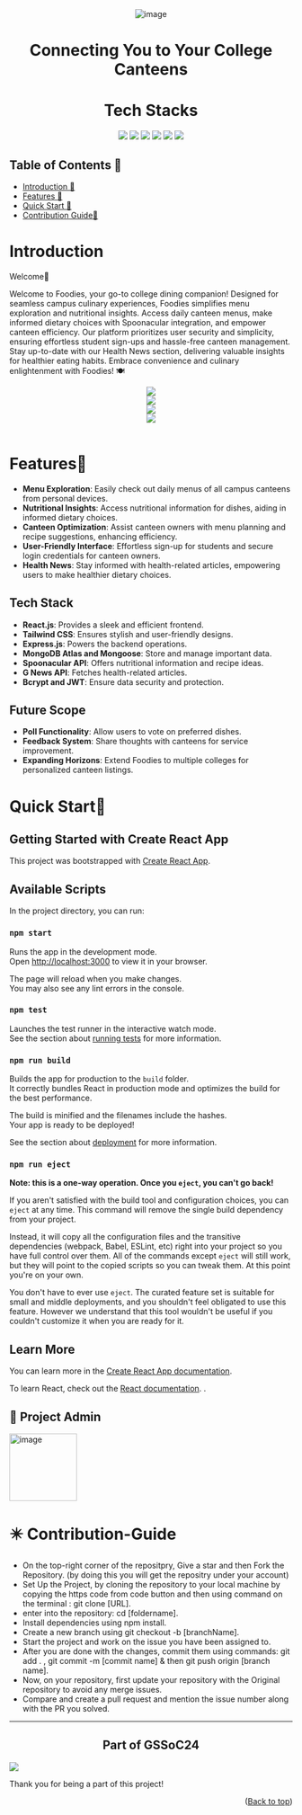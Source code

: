  <div align="center">
<img src="https://i.ibb.co/8KGfccV/image.png" alt="image" border="0"/>
<h1>Connecting You to Your College Canteens</h1>

# Tech Stacks
![](https://img.shields.io/badge/React-61DAFB?style=for-the-badge&logo=react&color=blue)
![](https://img.shields.io/badge/Express.js-8A2BE2?style=for-the-badge&logo=express.js&color=black)
![](https://img.shields.io/badge/Node.js-8A2BE2?style=for-the-badge&logo=node.js&color=green)
![](https://img.shields.io/badge/MongoDB-8A2BE2?style=for-the-badge&logo=MongoDB&color=orange)
![](https://img.shields.io/badge/mongoose-8A2BE2?style=for-the-badge&logo=mongoose&labelcolor=yellow)
![](https://img.shields.io/badge/Tailwindcss-8A2BE2?style=for-the-badge&logo=Tailwind&color=yellow)

</div>

## Table of Contents 📒

- [Introduction 👋](#introduction)
- [Features 🌟](#features)
- [Quick Start 🚀](#quickstart)
- [Contribution Guide🤝](#contribution)

# Introduction <a name="introduction"></a>

Welcome👋

<p> 
Welcome to Foodies, your go-to college dining companion! Designed for seamless campus culinary experiences, Foodies simplifies menu exploration and nutritional insights. Access daily canteen menus, make informed dietary choices with Spoonacular integration, and empower canteen efficiency. Our platform prioritizes user security and simplicity, ensuring effortless student sign-ups and hassle-free canteen management. Stay up-to-date with our Health News section, delivering valuable insights for healthier eating habits. Embrace convenience and culinary enlightenment with Foodies! 🍽️ 
</p>
<center><img src="https://miro.medium.com/v2/resize:fit:1400/format:webp/1*vn4AvYCeRN9vMVIdXdzVzw.png" /></center>
<center><img src="https://miro.medium.com/v2/resize:fit:750/format:webp/1*b0oBt2sZFrnVshyIh58G2Q.png" /></center>
<center><img src="https://miro.medium.com/v2/resize:fit:1100/format:webp/1*AinzzVn6uc2MpB9nIDEfHA.png" /></center>
<center><img src="https://miro.medium.com/v2/resize:fit:1100/format:webp/1*VGix7E14mgXVRmiLUK3N5g.png" /></center>

<br/>

# Features🌟 <a name="features"></a>


- **Menu Exploration**: Easily check out daily menus of all campus canteens from personal devices.
- **Nutritional Insights**: Access nutritional information for dishes, aiding in informed dietary choices.
- **Canteen Optimization**: Assist canteen owners with menu planning and recipe suggestions, enhancing efficiency.
- **User-Friendly Interface**: Effortless sign-up for students and secure login credentials for canteen owners.
- **Health News**: Stay informed with health-related articles, empowering users to make healthier dietary choices.

## Tech Stack

- **React.js**: Provides a sleek and efficient frontend.
- **Tailwind CSS**: Ensures stylish and user-friendly designs.
- **Express.js**: Powers the backend operations.
- **MongoDB Atlas and Mongoose**: Store and manage important data.
- **Spoonacular API**: Offers nutritional information and recipe ideas.
- **G News API**: Fetches health-related articles.
- **Bcrypt and JWT**: Ensure data security and protection.

## Future Scope

- **Poll Functionality**: Allow users to vote on preferred dishes.
- **Feedback System**: Share thoughts with canteens for service improvement.
- **Expanding Horizons**: Extend Foodies to multiple colleges for personalized canteen listings.


# Quick Start🚀 <a name="quickstart"></a>

## Getting Started with Create React App

This project was bootstrapped with [Create React App](https://github.com/facebook/create-react-app).

## Available Scripts

In the project directory, you can run:

### `npm start`

Runs the app in the development mode.\
Open [http://localhost:3000](http://localhost:3000) to view it in your browser.

The page will reload when you make changes.\
You may also see any lint errors in the console.

### `npm test`

Launches the test runner in the interactive watch mode.\
See the section about [running tests](https://facebook.github.io/create-react-app/docs/running-tests) for more information.

### `npm run build`

Builds the app for production to the `build` folder.\
It correctly bundles React in production mode and optimizes the build for the best performance.

The build is minified and the filenames include the hashes.\
Your app is ready to be deployed!

See the section about [deployment](https://facebook.github.io/create-react-app/docs/deployment) for more information.

### `npm run eject`

**Note: this is a one-way operation. Once you `eject`, you can't go back!**

If you aren't satisfied with the build tool and configuration choices, you can `eject` at any time. This command will remove the single build dependency from your project.

Instead, it will copy all the configuration files and the transitive dependencies (webpack, Babel, ESLint, etc) right into your project so you have full control over them. All of the commands except `eject` will still work, but they will point to the copied scripts so you can tweak them. At this point you're on your own.

You don't have to ever use `eject`. The curated feature set is suitable for small and middle deployments, and you shouldn't feel obligated to use this feature. However we understand that this tool wouldn't be useful if you couldn't customize it when you are ready for it.

## Learn More

You can learn more in the [Create React App documentation](https://facebook.github.io/create-react-app/docs/getting-started).

To learn React, check out the [React documentation](https://reactjs.org/).
.


## 🤠 Project Admin 

<a href="https://github.com/VanshKing30"><img src="https://avatars.githubusercontent.com/u/74658625?v=4" alt="image" border="0" height="120"></a>

# ✴️ Contribution-Guide <a name="contribution"></a>

- On the top-right corner of the repositpry, Give a star and then Fork the Repository. (by doing this you will get the repositry under your account)
- Set Up the Project, by cloning the repository to your local machine by copying the https code from code button and then using command on the terminal : git clone [URL].
- enter into the repository: cd [foldername].
- Install dependencies using npm install.
- Create a new branch using git checkout -b [branchName].
- Start the project and work on the issue you have been assigned to.
- After you are done with the changes, commit them using commands: git add . , git commit -m [commit name] & then git push origin [branch name].
- Now, on your repository, first update your repository with the Original repository to avoid any merge issues.
- Compare and create a pull request and mention the issue number along with the PR you solved.
---

##  <center>Part of GSSoC24</center>

<img src="https://imgur.com/wuiJXqr.png"/>

<p>Thank you for being a part of this project!
<p align="right">(<a href="#top">Back to top</a>)</p>





